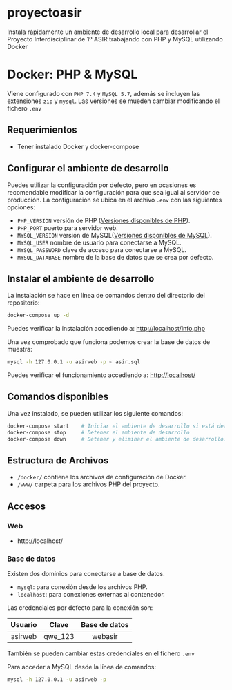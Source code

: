 # proyectoasir
Instala rápidamente un ambiente de desarrollo local para desarrollar el Proyecto Interdisciplinar de 1º ASIR trabajando con PHP y MySQL utilizando Docker

# Docker: PHP & MySQL

Viene configurado con  `PHP 7.4` y `MySQL 5.7`, además se incluyen las extensiones `zip` y `mysql`. Las versiones se mueden cambiar modificando el fichero `.env`

## Requerimientos

* Tener instalado Docker y docker-compose

## Configurar el ambiente de desarrollo

Puedes utilizar la configuración por defecto, pero en ocasiones es recomendable modificar la configuración para que sea igual al servidor de producción. La configuración se ubica en el archivo `.env` con las siguientes opciones:

* `PHP_VERSION` versión de PHP ([Versiones disponibles de PHP](https://github.com/docker-library/docs/blob/master/php/README.md#supported-tags-and-respective-dockerfile-links)).
* `PHP_PORT` puerto para servidor web.
* `MYSQL_VERSION` versión de MySQL([Versiones disponibles de MySQL](https://hub.docker.com/_/mysql)).
* `MYSQL_USER` nombre de usuario para conectarse a MySQL.
* `MYSQL_PASSWORD` clave de acceso para conectarse a MySQL.
* `MYSQL_DATABASE` nombre de la base de datos que se crea por defecto.

## Instalar el ambiente de desarrollo

La instalación se hace en línea de comandos dentro del directorio del repositorio:

```zsh
docker-compose up -d
```
Puedes verificar la instalación accediendo a: [http://localhost/info.php](http://localhost/info.php)

Una vez comprobado que funciona podemos crear la base de datos de muestra:

```zsh
mysql -h 127.0.0.1 -u asirweb -p < asir.sql
```
Puedes verificar el funcionamiento accediendo a: [http://localhost/](http://localhost/)


## Comandos disponibles

Una vez instalado, se pueden utilizar los siguiente comandos:

```zsh
docker-compose start    # Iniciar el ambiente de desarrollo si está detenido
docker-compose stop     # Detener el ambiente de desarrollo
docker-compose down     # Detener y eliminar el ambiente de desarrollo.
```

## Estructura de Archivos

* `/docker/` contiene los archivos de configuración de Docker.
* `/www/` carpeta para los archivos PHP del proyecto.

## Accesos

### Web

* http://localhost/

### Base de datos

Existen dos dominios para conectarse a base de datos.

* `mysql`: para conexión desde los archivos PHP.
* `localhost`: para conexiones externas al contenedor.

Las credenciales por defecto para la conexión son:

| Usuario | Clave | Base de datos |
|:---:|:---:|:---:|
| asirweb | qwe_123 | webasir |

También se pueden cambiar estas credenciales en el fichero `.env`

Para acceder a MySQL desde la línea de comandos:

```zsh
mysql -h 127.0.0.1 -u asirweb -p
```